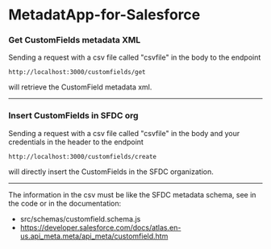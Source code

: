 # MetadatApp-for-Salesforce

### Get CustomFields metadata XML
Sending a request with a csv file called "csvfile" in the body to the endpoint 
```
http://localhost:3000/customfields/get
```
will retrieve the CustomField metadata xml.

----

### Insert CustomFields in SFDC org
Sending a request with a csv file called "csvfile" in the body and your credentials in the header to the endpoint 
```
http://localhost:3000/customfields/create
```
will directly insert the CustomFields in the SFDC organization.

----

The information in the csv must be like the SFDC metadata schema, see in the code or in the documentation:
* src/schemas/customfield.schema.js
* https://developer.salesforce.com/docs/atlas.en-us.api_meta.meta/api_meta/customfield.htm
